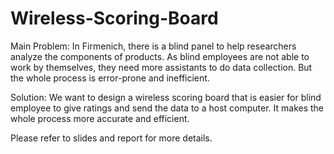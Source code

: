 # Wireless-Scoring-Board


Main Problem: In Firmenich, there is a blind panel to help researchers analyze the components of products. As blind employees are not able to work by themselves, they need more assistants to do data collection. But the whole process is error-prone and inefficient.

Solution: We want to design a wireless scoring board that is easier for blind employee to give ratings and send the data to a host computer. It makes the whole process more accurate and efficient.

Please refer to slides and report for more details.

